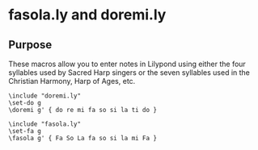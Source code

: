 # fasola.ly and doremi.ly

## Purpose

These macros allow you to enter notes in Lilypond using either the four
syllables used by Sacred Harp singers or the seven syllables used in the
Christian Harmony, Harp of Ages, etc.

```
\include "doremi.ly"
\set-do g
\doremi g' { do re mi fa so si la ti do }
```

```
\include "fasola.ly"
\set-fa g
\fasola g' { Fa So La fa so si la mi Fa }
```

